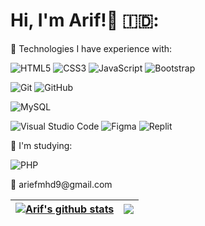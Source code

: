 # Hi, I'm Arif!👋 🇮🇩:

<p>🌟 Technologies I have experience with: </p>
 
![HTML5](https://img.shields.io/badge/html5-%23E34F26.svg?style=for-the-badge&logo=html5&logoColor=white)
![CSS3](https://img.shields.io/badge/css3-%231572B6.svg?style=for-the-badge&logo=css3&logoColor=white)
![JavaScript](https://img.shields.io/badge/javascript-%23323330.svg?style=for-the-badge&logo=javascript&logoColor=%23F7DF1E)
![Bootstrap](https://img.shields.io/badge/bootstrap-%23563D7C.svg?style=for-the-badge&logo=bootstrap&logoColor=white)
 
![Git](https://img.shields.io/badge/git-%23F05033.svg?style=for-the-badge&logo=git&logoColor=white)
![GitHub](https://img.shields.io/badge/github-%23121011.svg?style=for-the-badge&logo=github&logoColor=white)

![MySQL](https://img.shields.io/badge/mysql-%2300f.svg?style=for-the-badge&logo=mysql&logoColor=white)

![Visual Studio Code](https://img.shields.io/badge/Visual%20Studio%20Code-0078d7.svg?style=for-the-badge&logo=visual-studio-code&logoColor=white)
![Figma](https://img.shields.io/badge/figma-%23F24E1E.svg?style=for-the-badge&logo=figma&logoColor=white)
![Replit](https://img.shields.io/badge/Replit-DD1200?style=for-the-badge&logo=Replit&logoColor=white)

 

<p>🌱 I'm studying: </p>

![PHP](https://img.shields.io/badge/php-%23777BB4.svg?style=for-the-badge&logo=php&logoColor=white)
 
<p>📧 ariefmhd9@gmail.com</p>

<div align="center">
  
| <a href="https://github.com/ariefmhd/github-readme-stats"><img align="center" src="https://github-readme-stats.vercel.app/api?username=ariefmhd&show_icons=true&include_all_commits=true&theme=buefy&hide_border=true" alt="Arif's github stats" /></a> | <a href="https://github.com/ariefmhd/github-readme-stats"><img align="center" src="https://github-readme-stats.vercel.app/api/top-langs/?username=ariefmhd&layout=compact&theme=buefy&hide_border=true" /></a> |
| ------------- | ------------- |


</div>
